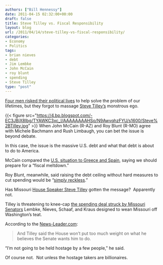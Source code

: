 ```yaml
---
authors: ["Bill Hennessy"]
date: 2011-04-15 02:32:00+00:00
draft: false
title: Steve Tilley vs. Fiscal Responsibility
layout: blog
url: /2011/04/14/steve-tilley-vs-fiscal-responsibility/
categories:
- Economy
- Politics
tags:
- brian nieves
- debt
- Jim Lembke
- John McCain
- roy blunt
- spending
- Steve Tilley
type: "post"
---
```


[Four men risked their political lives](https://biggovernment.com/jwales/2011/04/04/the-four-horsemen-of-the-dem-apocalypse/) to help solve the problem of our lifetimes, but they forgot to massage [Steve Tilley’s](https://www.24thstate.com/2011/03/missouris-establishment-speaker-steve-tilley.html) monstrous ego.

{{< figure src="https://4.bp.blogspot.com/-EC3JBiX8Ibg/TYAWKC3xc_I/AAAAAAAAHSo/N9AwvqhzFYU/s1600/Steve%2BTilley.jpg" >}}
When John McCain (R-AZ) and Roy Blunt (R-MO) agree with Michele Bachmann and Rush Limbaugh, you can bet the issue is beyond debate.

In this case, the issue is the massive U.S. debt and what that debt is about to do to America.

McCain compared the [U.S. situation to Greece and Spain](https://cnsnews.com/node/84016#comment-183699032), saying we should prepare for a “fiscal meltdown.”

Roy Blunt, meanwhile, said raising the debt ceiling without hard measures to cut spending would be “[simply reckless](https://www.pulaskicountydaily.com/news.php?viewStory=2633).”

Has Missouri [House Speaker Steve Tilley](https://rebootcongress.blogspot.com/2011/04/fighting-on-for-tea-party-principles.html) gotten the message?  Apparently not.

Tilley is threatening to knee-cap [the spending deal struck by Missouri Senators](https://hennessysview.com/limited-government/thank-a-senator/) Lembke, Nieves, Schaaf, and Kraus designed to wean Missouri off Washington’s teat.

According to the [News-Leader.com](https://blogs.news-leader.com/mopolitics/2011/04/11/senate-passes-new-unemployment-benefits-bill-tilley-responds/):



> And Tilley said the House won’t put too much weight on what he believes the Senate wants him to do.

“I’m not going to be held hostage by a few people,” he said.



Of course not.  Not unless the hostage takers are billionaires.

